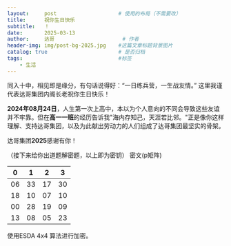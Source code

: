 ```yaml
---
layout:     post   				    # 使用的布局（不需要改）
title:      祝你生日快乐
subtitle:   ！
date:       2025-03-13
author:     达哥 						# 作者
header-img: img/post-bg-2025.jpg 	#这篇文章标题背景图片
catalog: true 						# 是否归档
tags:								#标签
    - 生活
---
```


同入十中，相见即是缘分，有句话说得好：“一日练兵营，一生战友情。”
这里我谨代表达哥集团内阁长老祝你生日快乐！

**2024年08月24日**，人生第一次上高中，本以为个人意向的不同会导致这些友谊并不牢靠。但在**高一一班**的经历告诉我"海内存知己，天涯若比邻。"正是像你这样理解、支持达哥集团，以及为此献出劳动力的人们组成了达哥集团最坚实的骨架。

达哥集团**2025**感谢有你！

（接下来给你出道题解密题，以上即为密钥）
密文(p矩阵)

| 0 | 1 | 2 | 3 |
| ---- | ---- | ---- | ---- |
| 06 | 33 | 17 | 30 |
| 18 | 10 | 07 | 10 |
| 00 | 28 | 19 | 09 |
| 13 | 08 | 05 | 23 |

使用ESDA 4x4 算法进行加密。
